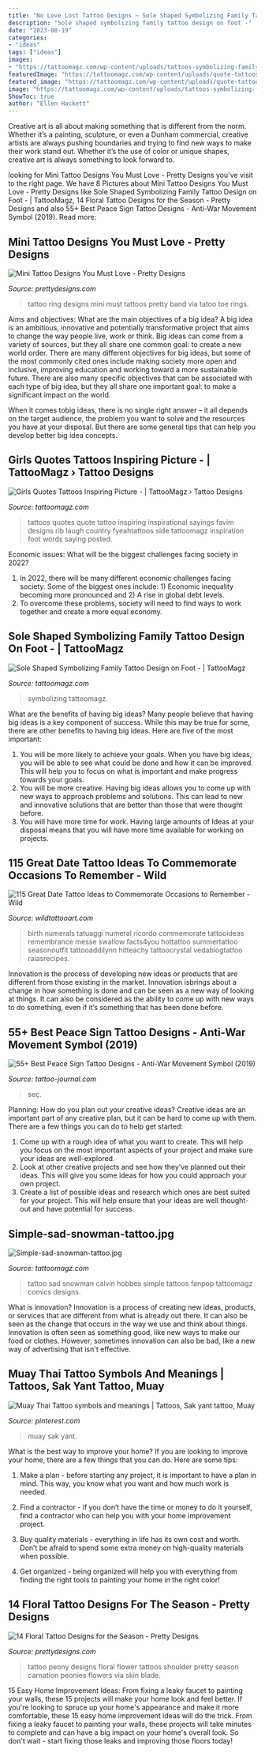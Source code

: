 ```yaml
---
title: "No Love Lost Tattoo Designs ~ Sole Shaped Symbolizing Family Tattoo Design On Foot -"
description: "Sole shaped symbolizing family tattoo design on foot -"
date: "2023-08-19"
categories:
- "ideas"
tags: ["ideas"]
images:
- "https://tattoomagz.com/wp-content/uploads/tattoos-symbolizing-family-unfiltered-48104.jpg"
featuredImage: "https://tattoomagz.com/wp-content/uploads/quote-tattoos-for-girls-girls-quotes-tattoos-inspiring-picture-on-favim-56475.jpg"
featured_image: "https://tattoomagz.com/wp-content/uploads/quote-tattoos-for-girls-girls-quotes-tattoos-inspiring-picture-on-favim-56475.jpg"
image: "https://tattoomagz.com/wp-content/uploads/tattoos-symbolizing-family-unfiltered-48104.jpg"
ShowToc: true
author: "Ellen Hackett"
---
```



Creative art is all about making something that is different from the norm. Whether it’s a painting, sculpture, or even a Dunham commercial, creative artists are always pushing boundaries and trying to find new ways to make their work stand out. Whether it’s the use of color or unique shapes, creative art is always something to look forward to.

	

		
looking for Mini Tattoo Designs You Must Love - Pretty Designs you've visit to the right page. We have 8 Pictures about Mini Tattoo Designs You Must Love - Pretty Designs like Sole Shaped Symbolizing Family Tattoo Design on Foot - | TattooMagz, 14 Floral Tattoo Designs for the Season - Pretty Designs and also 55+ Best Peace Sign Tattoo Designs - Anti-War Movement Symbol (2019). Read more:
		
    
## Mini Tattoo Designs You Must Love - Pretty Designs

<img loading=lazy src="http://www.prettydesigns.com/wp-content/uploads/2014/11/Ring-like-Tattoo.jpg" onerror="this.onerror=null;this.src='https://tse3.mm.bing.net/th?id=OIP.ZNyg6lm390yEGOxQnz8EXQHaMY&amp;pid=15.1';" alt="Mini Tattoo Designs You Must Love - Pretty Designs">

_Source: prettydesigns.com_

>tattoo ring designs mini must tattoos pretty band via tatoo toe rings. 

	

Aims and objectives: What are the main objectives of a big idea?
A big idea is an ambitious, innovative and potentially transformative project that aims to change the way people live, work or think. Big ideas can come from a variety of sources, but they all share one common goal: to create a new world order.
There are many different objectives for big ideas, but some of the most commonly cited ones include making society more open and inclusive, improving education and working toward a more sustainable future. There are also many specific objectives that can be associated with each type of big idea, but they all share one important goal: to make a significant impact on the world.



When it comes tobig ideas, there is no single right answer – it all depends on the target audience, the problem you want to solve and the resources you have at your disposal. But there are some general tips that can help you develop better big idea concepts.

    
## Girls Quotes Tattoos Inspiring Picture - | TattooMagz › Tattoo Designs

<img loading=lazy src="https://tattoomagz.com/wp-content/uploads/quote-tattoos-for-girls-girls-quotes-tattoos-inspiring-picture-on-favim-56475.jpg" onerror="this.onerror=null;this.src='https://tse4.mm.bing.net/th?id=OIP.KIhHyqpYjZiya_Rf9hquVgHaJ6&amp;pid=15.1';" alt="Girls Quotes Tattoos Inspiring Picture - | TattooMagz › Tattoo Designs">

_Source: tattoomagz.com_

>tattoos quotes quote tattoo inspiring inspirational sayings favim designs rib laugh country fyeahtattoos side tattoomagz inspiration foot words saying posted. 

	

Economic issues: What will be the biggest challenges facing society in 2022?
1. In 2022, there will be many different economic challenges facing society. Some of the biggest ones include: 1) Economic inequality becoming more pronounced and 2) A rise in global debt levels.
2. To overcome these problems, society will need to find ways to work together and create a more equal economy.

    
## Sole Shaped Symbolizing Family Tattoo Design On Foot - | TattooMagz

<img loading=lazy src="https://tattoomagz.com/wp-content/uploads/tattoos-symbolizing-family-unfiltered-48104.jpg" onerror="this.onerror=null;this.src='https://tse2.mm.bing.net/th?id=OIP.XxojV3MK9rGw5rD671vuDgHaLG&amp;pid=15.1';" alt="Sole Shaped Symbolizing Family Tattoo Design on Foot - | TattooMagz">

_Source: tattoomagz.com_

>symbolizing tattoomagz. 

	

What are the benefits of having big ideas?
Many people believe that having big ideas is a key component of success. While this may be true for some, there are other benefits to having big ideas. Here are five of the most important: 
1. You will be more likely to achieve your goals. When you have big ideas, you will be able to see what could be done and how it can be improved. This will help you to focus on what is important and make progress towards your goals. 
2. You will be more creative. Having big ideas allows you to come up with new ways to approach problems and solutions. This can lead to new and innovative solutions that are better than those that were thought before. 
3. You will have more time for work. Having large amounts of Ideas at your disposal means that you will have more time available for working on projects.

    
## 115 Great Date Tattoo Ideas To Commemorate Occasions To Remember - Wild

<img loading=lazy src="https://www.wildtattooart.com/wp-content/uploads/2021/05/Date_Tattoos_21052153-768x1395.jpg" onerror="this.onerror=null;this.src='https://tse1.mm.bing.net/th?id=OIP.Jf4bASOWfzMmD5PqcImrtwHaNc&amp;pid=15.1';" alt="115 Great Date Tattoo Ideas to Commemorate Occasions to Remember - Wild">

_Source: wildtattooart.com_

>birth numerals tatuaggi numeral ricordo commemorate tattooideas remembrance messe swallow facts4you hottattoo summertattoo seasonoutfit tattooaddilynn hitteachy tattoocrystal vedablogtattoo raiasrecipes. 

	

Innovation is the process of developing new ideas or products that are different from those existing in the market. Innovation isbrings about a change in how something is done and can be seen as a new way of looking at things. It can also be considered as the ability to come up with new ways to do something, even if it’s something that has been done before.

    
## 55+ Best Peace Sign Tattoo Designs - Anti-War Movement Symbol (2019)

<img loading=lazy src="https://tattoo-journal.com/wp-content/uploads/2016/12/Peace-Sign-Tattoo-36.jpg" onerror="this.onerror=null;this.src='https://tse2.mm.bing.net/th?id=OIP.KkWnE7cZ51fuQEHdwoWYWgHaHa&amp;pid=15.1';" alt="55+ Best Peace Sign Tattoo Designs - Anti-War Movement Symbol (2019)">

_Source: tattoo-journal.com_

>seç. 

	

Planning: How do you plan out your creative ideas?
Creative ideas are an important part of any creative plan, but it can be hard to come up with them. 
There are a few things you can do to help get started:

1. Come up with a rough idea of what you want to create. This will help you focus on the most important aspects of your project and make sure your ideas are well-explored. 
2. Look at other creative projects and see how they’ve planned out their ideas. This will give you some ideas for how you could approach your own project. 
3. Create a list of possible ideas and research which ones are best suited for your project. This will help ensure that your ideas are well thought-out and have potential for success.

    
## Simple-sad-snowman-tattoo.jpg

<img loading=lazy src="http://tattoomagz.com/wp-content/uploads/Simple-sad-snowman-tattoo.jpg" onerror="this.onerror=null;this.src='https://tse4.mm.bing.net/th?id=OIP.qRq_cBUoVItOw14s3nrtsgHaJ4&amp;pid=15.1';" alt="Simple-sad-snowman-tattoo.jpg">

_Source: tattoomagz.com_

>tattoo sad snowman calvin hobbes simple tattoos fanpop tattoomagz comics designs. 

	

What is innovation?
Innovation is a process of creating new ideas, products, or services that are different from what is already out there. It can also be seen as the change that occurs in the way we use and think about things. Innovation is often seen as something good, like new ways to make our food or clothes. However, sometimes innovation can also be bad, like a new way of advertising that isn't effective.

    
## Muay Thai Tattoo Symbols And Meanings | Tattoos, Sak Yant Tattoo, Muay

<img loading=lazy src="https://i.pinimg.com/736x/87/a5/eb/87a5eb049cdd262690da930df2038d77.jpg" onerror="this.onerror=null;this.src='https://tse1.mm.bing.net/th?id=OIP.v7JIZcNlZnSo6dR9lu1wrAHaJ4&amp;pid=15.1';" alt="Muay Thai Tattoo symbols and meanings | Tattoos, Sak yant tattoo, Muay">

_Source: pinterest.com_

>muay sak yant. 

	

What is the best way to improve your home?
If you are looking to improve your home, there are a few things that you can do. Here are some tips:
1. Make a plan - before starting any project, it is important to have a plan in mind. This way, you know what you want and how much work is needed.

2. Find a contractor - if you don’t have the time or money to do it yourself, find a contractor who can help you with your home improvement project.

3. Buy quality materials - everything in life has its own cost and worth. Don’t be afraid to spend some extra money on high-quality materials when possible.

4. Get organized - being organized will help you with everything from finding the right tools to painting your home in the right color!

    
## 14 Floral Tattoo Designs For The Season - Pretty Designs

<img loading=lazy src="http://www.prettydesigns.com/wp-content/uploads/2014/09/Peony-Tattoo.jpg" onerror="this.onerror=null;this.src='https://tse3.mm.bing.net/th?id=OIP.4fC7r_rhyItCRHnOni83awHaKX&amp;pid=15.1';" alt="14 Floral Tattoo Designs for the Season - Pretty Designs">

_Source: prettydesigns.com_

>tattoo peony designs floral flower tattoos shoulder pretty season carnation peonies flowers via skin blade. 

	

15 Easy Home Improvement Ideas: From fixing a leaky faucet to painting your walls, these 15 projects will make your home look and feel better.
If you're looking to spruce up your home's appearance and make it more comfortable, these 15 easy home improvement ideas will do the trick. From fixing a leaky faucet to painting your walls, these projects will take minutes to complete and can have a big impact on your home's overall look. So don't wait - start fixing those leaks and improving those floors today!

